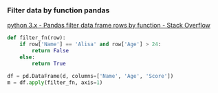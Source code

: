 ###  Filter data by function pandas


[python 3.x - Pandas filter data frame rows by function - Stack Overflow](https://stackoverflow.com/questions/51589573/pandas-filter-data-frame-rows-by-function)


 

```python
def filter_fn(row):
    if row['Name'] == 'Alisa' and row['Age'] > 24:
        return False
    else:
        return True

df = pd.DataFrame(d, columns=['Name', 'Age', 'Score'])
m = df.apply(filter_fn, axis=1)
```

